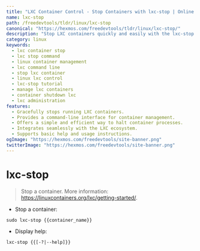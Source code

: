 ```yaml
---
title: "LXC Container Control - Stop Containers with lxc-stop | Online Free DevTools by Hexmos"
name: lxc-stop
path: /freedevtools/tldr/linux/lxc-stop
canonical: "https://hexmos.com/freedevtools/tldr/linux/lxc-stop/"
description: "Stop LXC containers quickly and easily with the lxc-stop command. Manage your Linux containers efficiently using this simple command-line tool. Free online tool, no registration required."
category: linux
keywords:
  - lxc container stop
  - lxc stop command
  - linux container management
  - lxc command line
  - stop lxc container
  - linux lxc control
  - lxc-stop tutorial
  - manage lxc containers
  - container shutdown lxc
  - lxc administration
features:
  - Gracefully stops running LXC containers.
  - Provides a command-line interface for container management.
  - Offers a simple and efficient way to halt container processes.
  - Integrates seamlessly with the LXC ecosystem.
  - Supports basic help and usage instructions.
ogImage: "https://hexmos.com/freedevtools/site-banner.png"
twitterImage: "https://hexmos.com/freedevtools/site-banner.png"
---
```


# lxc-stop

> Stop a container.
> More information: <https://linuxcontainers.org/lxc/getting-started/>.

- Stop a container:

`sudo lxc-stop {{container_name}}`

- Display help:

`lxc-stop {{[-?|--help]}}`
